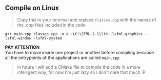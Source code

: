 ## Compile on Linux

> Copy this in your terminal and replace `classes.cpp` with the names of the .cpp files included in the code

`g++ main.cpp classes.cpp -o a -LC:\SFML-2.1\lib -lsfml-graphics -lsfml-window -lsfml-system`

**PAY ATTENTION**  
You have to move inside one project or another before compiling because all the entrypoints of the applications are called `main.cpp`.

> In future I will add a CMake file to compile the code in a more intelligent way, for now I'm just lazy so I don't care that much :P
